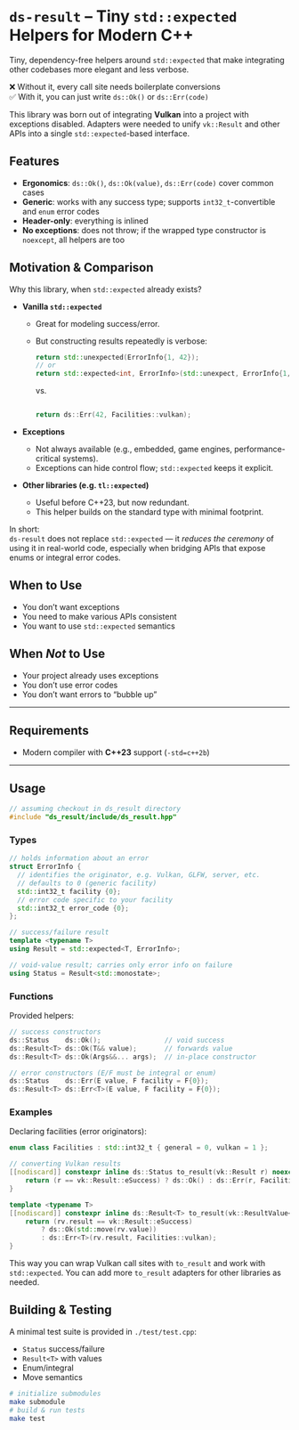 # `ds-result` – Tiny `std::expected` Helpers for Modern C++

Tiny, dependency-free helpers around `std::expected` that make integrating other
codebases more elegant and less verbose.

❌ Without it, every call site needs boilerplate conversions  
✅ With it, you can just write `ds::Ok()` or `ds::Err(code)`

This library was born out of integrating **Vulkan** into a project
with exceptions disabled. Adapters were needed to unify `vk::Result` and
other APIs into a single `std::expected`-based interface.

## Features

- **Ergonomics**: `ds::Ok()`, `ds::Ok(value)`, `ds::Err(code)` cover common cases
- **Generic**: works with any success type; supports `int32_t`-convertible and `enum` error codes
- **Header-only**: everything is inlined
- **No exceptions**: does not throw; if the wrapped type constructor is `noexcept`, all helpers are too

## Motivation & Comparison

Why this library, when `std::expected` already exists?

- **Vanilla `std::expected`**

  - Great for modeling success/error.
  - But constructing results repeatedly is verbose:

    ```cpp
    return std::unexpected(ErrorInfo{1, 42});
    // or
    return std::expected<int, ErrorInfo>(std::unexpect, ErrorInfo{1, 42});
    ```

    vs.

    ```cpp

    return ds::Err(42, Facilities::vulkan);
    ```

- **Exceptions**

  - Not always available (e.g., embedded, game engines, performance-critical systems).
  - Exceptions can hide control flow; `std::expected` keeps it explicit.

- **Other libraries (e.g. `tl::expected`)**
  - Useful before C++23, but now redundant.
  - This helper builds on the standard type with minimal footprint.

In short:  
`ds-result` does not replace `std::expected` — it _reduces the ceremony_ of using it in real-world code, especially when bridging APIs that expose enums or integral error codes.

## When to Use

- You don’t want exceptions
- You need to make various APIs consistent
- You want to use `std::expected` semantics

## When _Not_ to Use

- Your project already uses exceptions
- You don’t use error codes
- You don’t want errors to “bubble up”

---

## Requirements

- Modern compiler with **C++23** support (`-std=c++2b`)

---

## Usage

```cpp
// assuming checkout in ds_result directory
#include "ds_result/include/ds_result.hpp"
```

### Types

```cpp
// holds information about an error
struct ErrorInfo {
  // identifies the originator, e.g. Vulkan, GLFW, server, etc.
  // defaults to 0 (generic facility)
  std::int32_t facility {0};
  // error code specific to your facility
  std::int32_t error_code {0};
};

// success/failure result
template <typename T>
using Result = std::expected<T, ErrorInfo>;

// void-value result; carries only error info on failure
using Status = Result<std::monostate>;
```

### Functions

Provided helpers:

```cpp
// success constructors
ds::Status    ds::Ok();                // void success
ds::Result<T> ds::Ok(T&& value);       // forwards value
ds::Result<T> ds::Ok(Args&&... args);  // in-place constructor

// error constructors (E/F must be integral or enum)
ds::Status    ds::Err(E value, F facility = F{0});
ds::Result<T> ds::Err<T>(E value, F facility = F{0});
```

### Examples

Declaring facilities (error originators):

```cpp
enum class Facilities : std::int32_t { general = 0, vulkan = 1 };

// converting Vulkan results
[[nodiscard]] constexpr inline ds::Status to_result(vk::Result r) noexcept {
    return (r == vk::Result::eSuccess) ? ds::Ok() : ds::Err(r, Facilities::vulkan);
}

template <typename T>
[[nodiscard]] constexpr inline ds::Result<T> to_result(vk::ResultValue<T>&& rv) noexcept {
    return (rv.result == vk::Result::eSuccess)
        ? ds::Ok(std::move(rv.value))
        : ds::Err<T>(rv.result, Facilities::vulkan);
}

```

This way you can wrap Vulkan call sites with `to_result` and work with `std::expected`.
You can add more `to_result` adapters for other libraries as needed.

## Building & Testing

A minimal test suite is provided in `./test/test.cpp`:

- `Status` success/failure
- `Result<T>` with values
- Enum/integral
- Move semantics

```sh
# initialize submodules
make submodule
# build & run tests
make test
```
